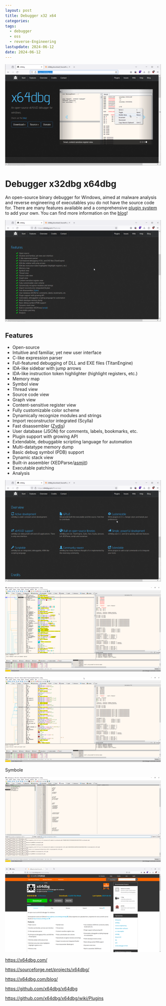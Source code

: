 ```yaml
---
layout: post
title: Debugger x32 x64
categories: 
tags:
  - debugger
  - oss
  - reverse-Engineering
lastupdate: 2024-06-12
date: 2024-06-12
---
```



![](../pics/2024-06-12-x32dbg-x63dbg_image_1.png)
# Debugger x32dbg x64dbg 

An open-source binary debugger for Windows, aimed at malware analysis and reverse engineering of executables you do not have the source code for. There are many features available and a comprehensive [plugin system](https://plugins.x64dbg.com) to add your own. You can find more information on the [blog](https://x64dbg.com/blog)!


![](../pics/2024-06-12-x32dbg-x63dbg_image_2.png)
## Features

- Open-source
- Intuitive and familiar, yet new user interface
- C-like expression parser
- Full-featured debugging of DLL and EXE files (TitanEngine)
- IDA-like sidebar with jump arrows
- IDA-like instruction token highlighter (highlight registers, etc.)
- Memory map
- Symbol view
- Thread view
- Source code view
- Graph view
- Content-sensitive register view
- Fully customizable color scheme
- Dynamically recognize modules and strings
- Import reconstructor integrated (Scylla)
- Fast disassembler ([Zydis](https://zydis.re))
- User database (JSON) for comments, labels, bookmarks, etc.
- Plugin support with growing API
- Extendable, debuggable scripting language for automation
- Multi-datatype memory dump
- Basic debug symbol (PDB) support
- Dynamic stack view
- Built-in assembler (XEDParse/[asmjit](https://github.com/asmjit))
- Executable patching
- Analysis

![](../pics/2024-06-12-x32dbg-x63dbg_image_3.png)

 
![](../pics/2024-06-12-x32dbg-x63dbg_image_4.png)

![](../pics/2024-06-12-x32dbg-x63dbg_image_5.png)

Symbole

![](../pics/2024-06-12-x32dbg-x63dbg_image_6.png)

![](../pics/2024-06-12-x32dbg-x63dbg_image_7.png)



https://x64dbg.com/

https://sourceforge.net/projects/x64dbg/

https://x64dbg.com/blog/

https://github.com/x64dbg/x64dbg

https://github.com/x64dbg/x64dbg/wiki/Plugins
